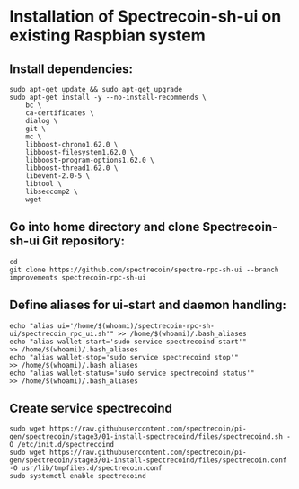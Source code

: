 # Installation of Spectrecoin-sh-ui on existing Raspbian system

## Install dependencies:
```
sudo apt-get update && sudo apt-get upgrade
sudo apt-get install -y --no-install-recommends \
    bc \
    ca-certificates \
	dialog \
	git \
    mc \
    libboost-chrono1.62.0 \
    libboost-filesystem1.62.0 \
    libboost-program-options1.62.0 \
    libboost-thread1.62.0 \
    libevent-2.0-5 \
    libtool \
    libseccomp2 \
    wget
```

## Go into home directory and clone Spectrecoin-sh-ui Git repository:
```
cd
git clone https://github.com/spectrecoin/spectre-rpc-sh-ui --branch improvements spectrecoin-rpc-sh-ui
```

## Define aliases for ui-start and daemon handling:
```
echo "alias ui='/home/$(whoami)/spectrecoin-rpc-sh-ui/spectrecoin_rpc_ui.sh'" >> /home/$(whoami)/.bash_aliases
echo "alias wallet-start='sudo service spectrecoind start'"                   >> /home/$(whoami)/.bash_aliases
echo "alias wallet-stop='sudo service spectrecoind stop'"                     >> /home/$(whoami)/.bash_aliases
echo "alias wallet-status='sudo service spectrecoind status'"                 >> /home/$(whoami)/.bash_aliases

```

## Create service spectrecoind
```
sudo wget https://raw.githubusercontent.com/spectrecoin/pi-gen/spectrecoin/stage3/01-install-spectrecoind/files/spectrecoind.sh -O /etc/init.d/spectrecoind
sudo wget https://raw.githubusercontent.com/spectrecoin/pi-gen/spectrecoin/stage3/01-install-spectrecoind/files/spectrecoin.conf -O usr/lib/tmpfiles.d/spectrecoin.conf
sudo systemctl enable spectrecoind
```
